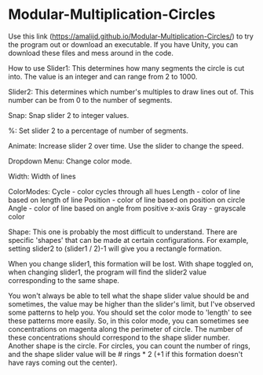 # Modular-Multiplication-Circles

Use this link (https://amalijd.github.io/Modular-Multiplication-Circles/) to try the program out or download an executable.
If you have Unity, you can download these files and mess around in the code.

How to use
Slider1:
This determines how many segments the circle is cut into. The value is an integer and can range from 2 to 1000.

Slider2:
This determines which number's multiples to draw lines out of. This number can be from 0 to the number of segments.

Snap:
Snap slider 2 to integer values.

%:
Set slider 2 to a percentage of number of segments.

Animate:
Increase slider 2 over time. Use the slider to change the speed.

Dropdown Menu:
Change color mode.

Width:
Width of lines

ColorModes:
Cycle - color cycles through all hues
Length - color of line based on length of line
Position - color of line based on position on circle
Angle - color of line based on angle from positive x-axis
Gray - grayscale color

Shape:
This one is probably the most difficult to understand. There are specific 'shapes' that can be made at certain configurations. For example, setting slider2 to (slider1 / 2)-1 will give you a rectangle formation.

When you change slider1, this formation will be lost. With shape toggled on, when changing slider1, the program will find the slider2 value corresponding to the same shape.

You won't always be able to tell what the shape slider value should be and sometimes, the value may be higher than the slider's limit, but I've observed some patterns to help you. You should set the color mode to 'length' to see these patterns more easily. So, in this color mode, you can sometimes see concentrations on magenta along the perimeter of circle. The number of these concentrations should correspond to the shape slider number. Another shape is the circle. For circles, you can count the number of rings, and the shape slider value will be # rings * 2 (+1 if this formation doesn't have rays coming out the center).

